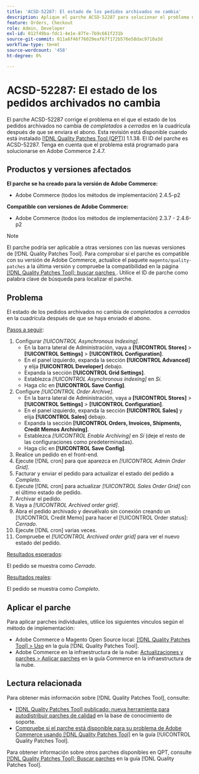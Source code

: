 ```yaml
---
title: 'ACSD-52287: El estado de los pedidos archivados no cambia'
description: Aplique el parche ACSD-52287 para solucionar el problema de Adobe Commerce en el que el estado de los pedidos archivados no cambia de *completado* a *cerrado* en la cuadrícula después de enviar la nota de crédito.
feature: Orders, Checkout
role: Admin, Developer
exl-id: 012f49ba-fdc1-4e1e-87fe-7b9c661f231b
source-git-commit: 011a6f46f76029eaf67f172b576e58dac9710a3d
workflow-type: tm+mt
source-wordcount: '458'
ht-degree: 0%

---
```


# ACSD-52287: El estado de los pedidos archivados no cambia

El parche ACSD-52287 corrige el problema en el que el estado de los pedidos archivados no cambia de *completados* a *cerrados* en la cuadrícula después de que se enviara el abono. Esta revisión está disponible cuando está instalado [[!DNL Quality Patches Tool (QPT)]](https://experienceleague.adobe.com/en/docs/commerce-operations/tools/quality-patches-tool/quality-patches-tool-to-self-serve-quality-patches) 1.1.38. El ID del parche es ACSD-52287. Tenga en cuenta que el problema está programado para solucionarse en Adobe Commerce 2.4.7.

## Productos y versiones afectados

**El parche se ha creado para la versión de Adobe Commerce:**

* Adobe Commerce (todos los métodos de implementación) 2.4.5-p2

**Compatible con versiones de Adobe Commerce:**

* Adobe Commerce (todos los métodos de implementación) 2.3.7 - 2.4.6-p2

>[!NOTE]
>
>El parche podría ser aplicable a otras versiones con las nuevas versiones de [!DNL Quality Patches Tool]. Para comprobar si el parche es compatible con su versión de Adobe Commerce, actualice el paquete `magento/quality-patches` a la última versión y compruebe la compatibilidad en la página [[!DNL Quality Patches Tool]: buscar parches ](https://experienceleague.adobe.com/tools/commerce-quality-patches/index.html). Utilice el ID de parche como palabra clave de búsqueda para localizar el parche.

## Problema

El estado de los pedidos archivados no cambia de *completados* a *cerrados* en la cuadrícula después de que se haya enviado el abono.

<u>Pasos a seguir</u>:

1. Configurar *[!UICONTROL Asynchronous Indexing]*.
   * En la barra lateral de Administración, vaya a **[!UICONTROL Stores]** > **[!UICONTROL Settings]** > **[!UICONTROL Configuration]**.
   * En el panel izquierdo, expanda la sección **[!UICONTROL Advanced]** y elija **[!UICONTROL Developer]** debajo.
   * Expanda la sección **[!UICONTROL Grid Settings]**.
   * Establezca *[!UICONTROL Asynchronous indexing]* en *Sí*.
   * Haga clic en **[!UICONTROL Save Config]**.
1. Configure *[!UICONTROL Order Archive]*.
   * En la barra lateral de Administración, vaya a **[!UICONTROL Stores]** > **[!UICONTROL Settings]** > **[!UICONTROL Configuration]**.
   * En el panel izquierdo, expanda la sección **[!UICONTROL Sales]** y elija **[!UICONTROL Sales]** debajo.
   * Expanda la sección **[!UICONTROL Orders, Invoices, Shipments, Credit Memos Archiving]**.
   * Establezca *[!UICONTROL Enable Archiving]* en *Sí* (deje el resto de las configuraciones como predeterminadas).
   * Haga clic en **[!UICONTROL Save Config]**.
1. Realice un pedido en el front-end.
1. Ejecute [!DNL cron] para que aparezca en *[!UICONTROL Admin Order Grid]*.
1. Facturar y enviar el pedido para actualizar el estado del pedido a *Completo*.
1. Ejecute [!DNL cron] para actualizar *[!UICONTROL Sales Order Grid]* con el último estado de pedido.
1. Archivar el pedido.
1. Vaya a *[!UICONTROL Archived order grid]*.
1. Abra el pedido archivado y devuélvalo sin conexión creando un [!UICONTROL Credit Memo] para hacer el [!UICONTROL Order status]: *Cerrado*.
1. Ejecute [!DNL cron] varias veces.
1. Compruebe el *[!UICONTROL Archived order grid]* para ver el nuevo estado del pedido.

<u>Resultados esperados</u>:

El pedido se muestra como *Cerrado*.

<u>Resultados reales</u>:

El pedido se muestra como *Completo*.

## Aplicar el parche

Para aplicar parches individuales, utilice los siguientes vínculos según el método de implementación:

* Adobe Commerce o Magento Open Source local: [[!DNL Quality Patches Tool] > Uso](/help/tools/quality-patches-tool/usage.md) en la guía [!DNL Quality Patches Tool].
* Adobe Commerce en la infraestructura de la nube: [Actualizaciones y parches > Aplicar parches](https://experienceleague.adobe.com/docs/commerce-cloud-service/user-guide/develop/upgrade/apply-patches.html) en la guía Commerce en la infraestructura de la nube.

## Lectura relacionada

Para obtener más información sobre [!DNL Quality Patches Tool], consulte:

* [[!DNL Quality Patches Tool] publicado: nueva herramienta para autodistribuir parches de calidad](https://experienceleague.adobe.com/en/docs/commerce-operations/tools/quality-patches-tool/quality-patches-tool-to-self-serve-quality-patches) en la base de conocimiento de soporte.
* [Compruebe si el parche está disponible para su problema de Adobe Commerce usando [!DNL Quality Patches Tool]](/help/tools/quality-patches-tool/patches-available-in-qpt/check-patch-for-magento-issue-with-magento-quality-patches.md) en la guía [!UICONTROL Quality Patches Tool].


Para obtener información sobre otros parches disponibles en QPT, consulte [[!DNL Quality Patches Tool]: Buscar parches](https://experienceleague.adobe.com/tools/commerce-quality-patches/index.html) en la guía [!DNL Quality Patches Tool].
